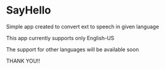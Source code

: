 # SayHello


Simple app created to convert ext to speech in given language 

This app currently supports only English-US 

The support for other languages will be available soon 

THANK YOU!! 

